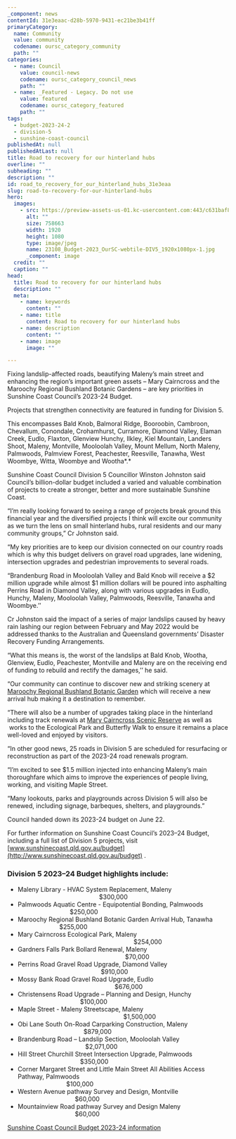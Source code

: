 ```yaml
---
_component: news
contentId: 31e3eaac-d28b-5970-9431-ec21be3b41ff
primaryCategory:
  name: Community
  value: community
  codename: oursc_category_community
  path: ""
categories:
  - name: Council
    value: council-news
    codename: oursc_category_council_news
    path: ""
  - name: _Featured - Legacy. Do not use
    value: featured
    codename: oursc_category_featured
    path: ""
tags:
  - budget-2023-24-2
  - division-5
  - sunshine-coast-council
publishedAt: null
publishedAtLast: null
title: Road to recovery for our hinterland hubs
overline: ""
subheading: ""
description: ""
id: road_to_recovery_for_our_hinterland_hubs_31e3eaa
slug: road-to-recovery-for-our-hinterland-hubs
hero:
  images:
    - src: https://preview-assets-us-01.kc-usercontent.com:443/c631baf8-1b46-001f-580c-d0001b68b4a8/532ebb5d-c3d7-410b-9f07-742aa0250a08/23108_Budget-2023_OurSC-webtile-DIV5_1920x1080px-1.jpg
      alt: ""
      size: 758663
      width: 1920
      height: 1080
      type: image/jpeg
      name: 23108_Budget-2023_OurSC-webtile-DIV5_1920x1080px-1.jpg
      _component: image
  credit: ""
  caption: ""
head:
  title: Road to recovery for our hinterland hubs
  description: ""
  meta:
    - name: keywords
      content: ""
    - name: title
      content: Road to recovery for our hinterland hubs
    - name: description
      content: ""
    - name: image
      image: ""

---
```

Fixing landslip-affected roads, beautifying Maleny’s main street and enhancing the region’s important green assets – Mary Cairncross and the Maroochy Regional Bushland Botanic Gardens – are key priorities in Sunshine Coast Council’s 2023-24 Budget.

Projects that strengthen connectivity are featured in funding for Division 5.

This encompasses Bald Knob, Balmoral Ridge, Booroobin, Cambroon, Chevallum, Conondale, Crohamhurst, Curramore, Diamond Valley, Elaman Creek, Eudlo, Flaxton, Glenview Hunchy, Ilkley, Kiel Mountain, Landers Shoot, Maleny, Montville, Mooloolah Valley, Mount Mellum, North Maleny, Palmwoods, Palmview Forest, Peachester, Reesville, Tanawha, West Woombye, Witta, Woombye and Wootha*.*

Sunshine Coast Council Division 5 Councillor Winston Johnston said Council’s billion-dollar budget included a varied and valuable combination of projects to create a stronger, better and more sustainable Sunshine Coast.

“I’m really looking forward to seeing a range of projects break ground this financial year and the diversified projects I think will excite our community as we turn the lens on small hinterland hubs, rural residents and our many community groups,” Cr Johnston said.

“My key priorities are to keep our division connected on our country roads which is why this budget delivers on gravel road upgrades, lane widening, intersection upgrades and pedestrian improvements to several roads.

“Brandenburg Road in Mooloolah Valley and Bald Knob will receive a $2 million upgrade while almost $1 million dollars will be poured into asphalting Perrins Road in Diamond Valley, along with various upgrades in Eudlo, Hunchy, Maleny, Mooloolah Valley, Palmwoods, Reesville, Tanawha and Woombye.’’

Cr Johnston said the impact of a series of major landslips caused by heavy rain lashing our region between February and May 2022 would be addressed thanks to the Australian and Queensland governments’ Disaster Recovery Funding Arrangements.

“What this means is, the worst of the landslips at Bald Knob, Wootha, Glenview, Eudlo, Peachester, Montville and Maleny are on the receiving end of funding to rebuild and rectify the damages,’’ he said.

“Our community can continue to discover new and striking scenery at [Maroochy Regional Bushland Botanic Garden](https://www.sunshinecoast.qld.gov.au/Experience-Sunshine-Coast/Beaches-and-Parks/Maroochy-Regional-Bushland-Botanic-Garden)
&#x20;which will receive a new arrival hub making it a destination to remember.

“There will also be a number of upgrades taking place in the hinterland including track renewals at [Mary Cairncross Scenic Reserve](https://mary-cairncross.com.au/)
&#x20;as well as  works to the Ecological Park and Butterfly Walk to ensure it remains a place well-loved and enjoyed by visitors.

“In other good news, 25 roads in Division 5 are scheduled for resurfacing or reconstruction as part of the 2023-24 road renewals program.

“I’m excited to see $1.5 million injected into enhancing Maleny’s main thoroughfare which aims to improve the experiences of people living, working, and visiting Maple Street.

“Many lookouts, parks and playgrounds across Division 5 will also be renewed, including signage, barbeques, shelters, and playgrounds.”

Council handed down its 2023-24 budget on June 22.

For further information on Sunshine Coast Council’s 2023–24 Budget, including a full list of Division 5 projects, visit [www.sunshinecoast.qld.gov.au/budget](http://www.sunshinecoast.qld.gov.au/budget)
.

### **Division 5 2023–24 Budget highlights include:**

*   Maleny Library - HVAC System Replacement, Maleny                                                $300,000
*   Palmwoods Aquatic Centre - Equipotential Bonding, Palmwoods                               $250,000
*   Maroochy Regional Bushland Botanic Garden Arrival Hub, Tanawha                         $255,000
*   Mary Cairncross Ecological Park, Maleny                                                                    $254,000
*   Gardners Falls Park Bollard Renewal, Maleny                                                               $70,000
*   Perrins Road Gravel Road Upgrade, Diamond Valley                                                 $910,000
*   Mossy Bank Road Gravel Road Upgrade, Eudlo                                                         $676,000
*   Christensens Road Upgrade – Planning and Design, Hunchy                                     $100,000
*   Maple Street - Maleny Streetscape, Maleny                                                              $1,500,000
*   Obi Lane South On-Road Carparking Construction, Maleny                                       $879,000
*   Brandenburg Road – Landslip Section, Mooloolah Valley                                        $2,071,000
*   Hill Street Churchill Street Intersection Upgrade, Palmwoods                                     $350,000
*   Corner Margaret Street and Little Main Street All Abilities Access Pathway, Palmwoods                                                                                                             $100,000
*   Western Avenue pathway Survey and Design, Montville                                             $60,000
*   Mountainview Road pathway Survey and Design Maleny                                            $60,000

[Sunshine Coast Council Budget 2023-24 information](https://www.sunshinecoast.qld.gov.au/council/budget-financial-and-annual-reports/budget/2023-24-budget)
